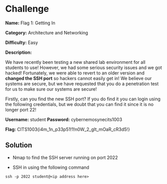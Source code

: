# Challenge

**Name:** Flag 1: Getting In

**Category:** Architecture and Networking

**Difficulty:** Easy

**Description:**

We have recently been testing a new shared lab environment for all students to use! However, we had some serious security issues and we got hacked! Fortunately, we were able to revert to an older version and **changed the SSH port** so hackers cannot easily get in! We believe our systems are secure, but we have requested that you do a penetration test for us to make sure our systems are secure!

Firstly, can you find the new SSH port? If you do find it you can login using the following credentials, but we doubt that you can find it since it is no longer port 22!

**Username:** student
**Password:** cybernemosynecits1003

**Flag:** CITS1003{i4m_1n_p33p51!1!n0W_2_gIt_mOaR_cR3d5!}

## Solution

* Nmap to find the SSH server running on port 2022

* SSH in using the following command

```
ssh -p 2022 student@<ip address here>
```
